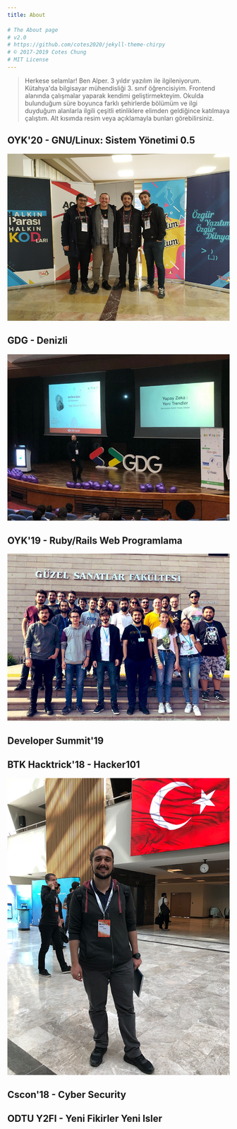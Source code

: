 ```yaml
---
title: About

# The About page
# v2.0
# https://github.com/cotes2020/jekyll-theme-chirpy
# © 2017-2019 Cotes Chung
# MIT License
---
```


> Herkese selamlar! Ben Alper. 3 yıldır yazılım ile ilgileniyorum. Kütahya'da bilgisayar mühendisliği 3. sınıf öğrencisiyim. Frontend alanında çalışmalar yaparak kendimi geliştirmekteyim. Okulda bulunduğum süre boyunca farklı şehirlerde bölümüm ve ilgi duyduğum alanlarla ilgili çeşitli etinliklere elimden geldiğince katılmaya çalıştım. Alt kısımda resim veya açıklamayla bunları görebilirsiniz.







## OYK'20 - GNU/Linux: Sistem Yönetimi 0.5
![](/assets/img/sample/oykis.png)
## GDG - Denizli
![](/assets/img/sample/gdgdenizli.png)
## OYK'19 - Ruby/Rails Web Programlama
![](/assets/img/sample/oykyaz.png)
## Developer Summit'19
## BTK Hacktrick'18 - Hacker101
![](/assets/img/sample/btk.png)
## Cscon'18 - Cyber Security
## ODTU Y2FI - Yeni Fikirler Yeni Isler
